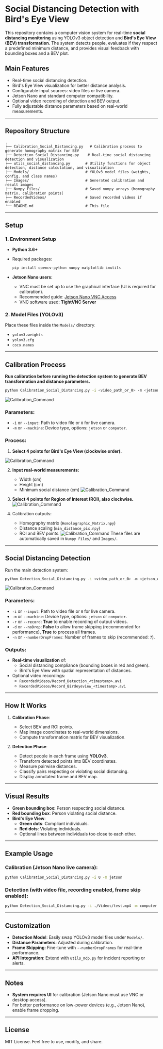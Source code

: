 # Social Distancing Detection with Bird's Eye View

This repository contains a computer vision system for real-time **social distancing monitoring** using YOLOv3 object detection and **Bird's Eye View (BEV) transformation**. The system detects people, evaluates if they respect a predefined minimum distance, and provides visual feedback with bounding boxes and a BEV plot.

## Main Features

- Real-time social distancing detection.
- Bird's Eye View visualization for better distance analysis.
- Configurable input sources: video files or live camera.
- Jetson Nano and standard computer compatibility.
- Optional video recording of detection and BEV output.
- Fully adjustable distance parameters based on real-world measurements.

---

## Repository Structure

```
.
├── Calibration_Social_Distancing.py   # Calibration process to generate homography matrix for BEV
├── Detection_Social_Distancing.py    # Real-time social distancing detection and visualization
├── utils_social_distancing.py       # Utility functions for object detection, distance calculation, and visualization
├── Models/                          # YOLOv3 model files (weights, config, and class names)
├── Images/                          # Generated calibration and result images
├── Numpy Files/                     # Saved numpy arrays (homography matrix, calibration points)
├── RecordedVideos/                  # Saved recorded videos if enabled
└── README.md                        # This file
```

---

## Setup

### 1. Environment Setup

- **Python 3.6+**
- Required packages:
  ```bash
  pip install opencv-python numpy matplotlib imutils
  ```

- **Jetson Nano users**: 
  - VNC must be set up to use the graphical interface (UI is required for calibration).
  - Recommended guide: [Jetson Nano VNC Access](https://medium.com/@bharathsudharsan023/jetson-nano-remote-vnc-access-d1e71c82492b)
  - VNC software used: **TightVNC Server**

### 2. Model Files (YOLOv3)
Place these files inside the `Models/` directory:
- `yolov3.weights`
- `yolov3.cfg`
- `coco.names`

---

## Calibration Process

**Run calibration before running the detection system to generate BEV transformation and distance parameters.**

```bash
python Calibration_Social_Distancing.py -i <video_path_or_0> -m <jetson_or_computer>
```

![Calibration_Command](Resources/Calibration_Image_2.jpg)

### Parameters:
- `-i` or `--input`: Path to video file or `0` for live camera.
- `-m` or `--machine`: Device type, options: `jetson` or `computer`.

### Process:
1. **Select 4 points for Bird's Eye View (clockwise order).**

![Calibration_Command](Resources/Calibration_Image_3.jpg)

2. **Input real-world measurements:**
   - Width (cm)
   - Height (cm)
   - Minimum social distance (cm)
![Calibration_Command](Resources/Calibration_Image_4.jpg)

3. **Select 4 points for Region of Interest (ROI), also clockwise.**
![Calibration_Command](Resources/Calibration_Image_5.jpg)
4. Calibration outputs:
   - Homography matrix (`Homolographic_Matrix.npy`)
   - Distance scaling (`min_distance_pix.npy`)
   - ROI and BEV points.
![Calibration_Command](Resources/Calibration_Image_6.jpg)
These files are automatically saved in `Numpy Files/` and `Images/`.

---

## Social Distancing Detection

Run the main detection system:

```bash
python Detection_Social_Distancing.py -i <video_path_or_0> -m <jetson_or_computer> -r <True_or_False> -d <True_or_False> -n <numberDropFrames>
```
![Calibration_Command](Resources/Social_Distancing_1.jpg)
### Parameters:
- `-i` or `--input`: Path to video file or `0` for live camera.
- `-m` or `--machine`: Device type, options: `jetson` or `computer`.
- `-r` or `--record`: **True** to enable recording of output videos.
- `-d` or `--noDrop`: **False** to allow frame skipping (recommended for performance), **True** to process all frames.
- `-n` or `--numberDropFrames`: Number of frames to skip (recommended: `7`).

### Outputs:
- **Real-time visualization** of:
  - Social distancing compliance (bounding boxes in red and green).
  - Bird's Eye View with spatial representation of distances.
- Optional video recordings:
  - `RecordedVideos/Record_Detection_<timestamp>.avi`
  - `RecordedVideos/Record_Birdeyeview_<timestamp>.avi`

---

## How It Works

1. **Calibration Phase**:
   - Select BEV and ROI points.
   - Map image coordinates to real-world dimensions.
   - Compute transformation matrix for BEV visualization.
   
2. **Detection Phase**:
   - Detect people in each frame using **YOLOv3**.
   - Transform detected points into BEV coordinates.
   - Measure pairwise distances.
   - Classify pairs respecting or violating social distancing.
   - Display annotated frame and BEV map.

---

## Visual Results

- **Green bounding box**: Person respecting social distance.
- **Red bounding box**: Person violating social distance.
- **Bird's Eye View**:
  - **Green dots**: Compliant individuals.
  - **Red dots**: Violating individuals.
  - Optional lines between individuals too close to each other.

---

## Example Usage

### Calibration (Jetson Nano live camera):
```bash
python Calibration_Social_Distancing.py -i 0 -m jetson
```

### Detection (with video file, recording enabled, frame skip enabled):
```bash
python Detection_Social_Distancing.py -i ./Videos/test.mp4 -m computer -r True -d False -n 7
```

---

## Customization

- **Detection Model**: Easily swap YOLOv3 model files under `Models/`.
- **Distance Parameters**: Adjusted during calibration.
- **Frame Skipping**: Fine-tune with `--numberDropFrames` for real-time performance.
- **API Integration**: Extend with `utils_mdp.py` for incident reporting or alerts.

---

## Notes

- **System requires UI** for calibration (Jetson Nano must use VNC or desktop access).
- For better performance on low-power devices (e.g., Jetson Nano), enable frame dropping.

---

## License

MIT License. Feel free to use, modify, and share.
